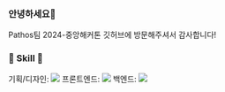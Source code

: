 ### 안녕하세요👋
Pathos팀 2024-중앙해커톤 깃허브에 방문해주셔서 감사합니다!

<h3>🔨 Skill 🔨</h3>
기획/디자인: <img src="https://img.shields.io/badge/Figma-F24E1E?style=for-the-badge&logo=Figma&logoColor=white">
프론트엔드: <img src="https://img.shields.io/badge/React-61DAFB?style=for-the-badge&logo=React&logoColor=white">
백엔드: <img src="https://img.shields.io/badge/Django-092E20?style=for-the-badge&logo=Django&logoColor=white">

<!--

**Here are some ideas to get you started:**

🙋‍♀️ A short introduction - what is your organization all about?
🌈 Contribution guidelines - how can the community get involved?
👩‍💻 Useful resources - where can the community find your docs? Is there anything else the community should know?
🍿 Fun facts - what does your team eat for breakfast?
🧙 Remember, you can do mighty things with the power of [Markdown](https://docs.github.com/github/writing-on-github/getting-started-with-writing-and-formatting-on-github/basic-writing-and-formatting-syntax)
-->
